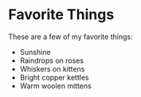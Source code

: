 # Favorite Things

These are a few of my favorite things:
- Sunshine
- Raindrops on roses
- Whiskers on kittens
- Bright copper kettles
- Warm woolen mittens
